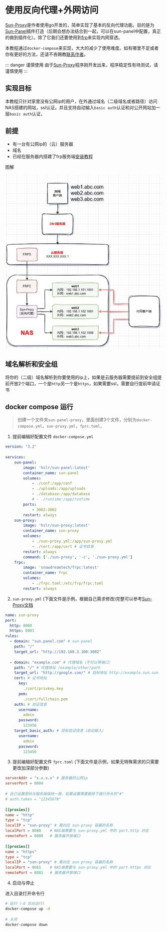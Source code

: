 # 使用反向代理+外网访问

[Sun-Proxy](https://github.com/hslr-s/sun-proxy)是作者使用go开发的，简单实现了基本的反向代理功能。目的是为 [Sun-Panel](https://github.com/hslr-s/sun-panel)插件打造（后期会想办法结合到一起，可以在sun-panel中配置，真正的做到插件化）。除了它我们还要使用到[frp](https://github.com/fatedier/frp)来实现内网穿透。

本教程通过`docker-compose`来实现，大大的减少了使用难度。如有哪里不足或者你有更好的方法，还请不吝赐教[联系作者](/introduce/author_groups.html)。

::: danger 谨慎使用
由于[Sun-Proxy](https://github.com/hslr-s/sun-proxy)程序刚开发出来，程序稳定性有待测试，请谨慎使用
:::



## 实现目标

本教程只针对家里没有公网ip的用户，在外通过域名（二级域名或者路径）访问NAS搭建的网站，ssl认证。并且支持自动输入`basic auth`认证和对公开网站加一层`basic auth`认证，

## 前提

- 有一台有公网ip的（云）服务器
- 域名
- 已经在服务器内搭建了frp服务端[安装教程](https://gofrp.org/zh-cn/docs/setup/)

图解

![](/images/advanced/use_reverse_proxy/diagram.jpg)

## 域名解析和安全组
将你的（二级）域名解析到你要使用的ip上，如果是云服务器需要提前到安全组提前开放2个端口，一个是`http`另一个是`https`，如果需要ssl，需要自行提前申请证书

## docker compose 运行

> 创建一个文件夹`sun-panel-proxy`，里面创建3个文件，分别为`docker-compose.yml`，`sun-proxy.yml`，`fprc.toml`，

1. 提前编辑好配置文件 `docker-compose.yml`

```yml
version: "3.2"

services:
    sun-panel:
        image: 'hslr/sun-panel:latest'
        container_name: sun-panel
        volumes:
            - ./conf:/app/conf
            - ./uploads:/app/uploads
            - ./database:/app/database
            # - ./runtime:/app/runtime
        ports:
            - 3002:3002
        restart: always
    sun-proxy:
        image: 'hslr/sun-proxy:latest'
        container_name: sun-proxy
        volumes:
            - ./sun-proxy.yml:/app/sun-proxy.yml
            - ./cert:/app/cert # 证书目录
        restart: always
        command: ['./sun-proxy', '-c', './sun-proxy.yml']
    frpc:
        image: 'snowdreamtech/frpc:latest'
        container_name: frpc
        volumes:
            - ./frpc.toml:/etc/frp/frpc.toml
        restart: always

```


2. `sun-proxy.yml` (下面文件是示例，根据自己需求修改)完整可以参考[Sun-Proxy文档](https://github.com/hslr-s/sun-proxy)

```yml 
name: sun-proxy
port:
  http: 8080
  https: 8081
rules:
  - domain: "sun.panel.com" # sun-panel
    path: "/" 
    target_url: "http://192.168.3.100:3002" 

  - domain: "example.com" # 代理域名（不可以带端口）
    path: "/" # 代理地址 /example/other/path
    target_url: "http://google.com/" # 目标地址 http://example.sun.sun
    cert: # 证书地址
      key:
        ./cert/privkey.key
      pem:
        ./cert/fullchain.pem
    auth: # 验证信息
      username:
        admin
      password:
        123456
    target_basic_auth: # 目标验证信息（自动输入）
      username:
        admin
      password:
        123456
```

3. 提前编辑好配置文件 `fprc.toml` (下面文件是示例，如果无特殊需求的只需要更改加深部分参数)

```toml {1,2,11-12,18-19}
serverAddr = "x.x.x.x" # 服务器的公网ip 
serverPort = 8004 

# 自己设置密码与服务端保持一致，如需设置需要删除下面行开头的"#" 
# auth.token = "12345678"  

[[proxies]]
name = "http"
type = "tcp"
localIP = "sun-proxy" # 需对应 sun-proxy 容器的名称
localPort = 8080    # NAS端需要与 sun-proxy.yml 中的 port.http 对应 
remotePort = 8080   # 服务器开放端口 

[[proxies]]
name = "https"
type = "tcp"
localIP = "sun-proxy" # 需对应 sun-proxy 容器的名称
localPort = 8081    # NAS端需要与 sun-proxy.yml 中的 port.https 对应 
remotePort = 8081   # 服务器开放端口 
```





4. 启动与停止

进入目录打开命令行
```sh
# 运行（-d 后台运行）
docker-compose up -d

# 关闭
docker-compose down
```